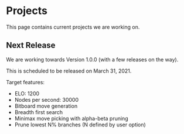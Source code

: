 # Projects

This page contains current projects we are working on.

## Next Release

We are working towards Version 1.0.0 (with a few releases on the way).

This is scheduled to be released on March 31, 2021.

Target features:

* ELO: 1200
* Nodes per second: 30000
* Bitboard move generation
* Breadth first search
* Minimax move picking with alpha-beta pruning
* Prune lowest N% branches (N defined by user option)
